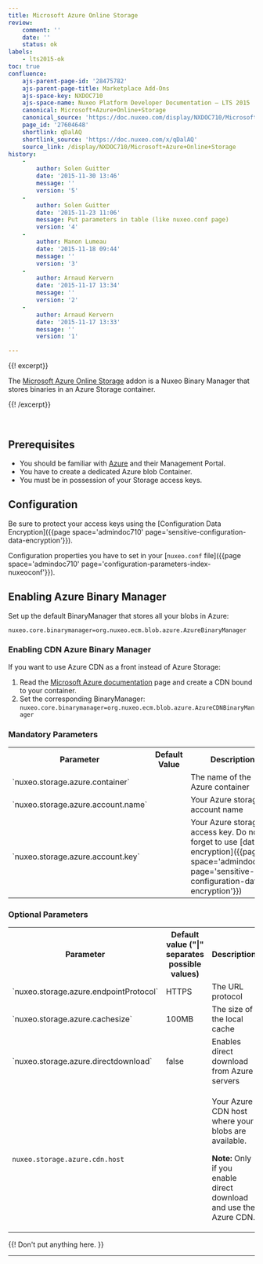 ```yaml
---
title: Microsoft Azure Online Storage
review:
    comment: ''
    date: ''
    status: ok
labels:
    - lts2015-ok
toc: true
confluence:
    ajs-parent-page-id: '28475782'
    ajs-parent-page-title: Marketplace Add-Ons
    ajs-space-key: NXDOC710
    ajs-space-name: Nuxeo Platform Developer Documentation — LTS 2015
    canonical: Microsoft+Azure+Online+Storage
    canonical_source: 'https://doc.nuxeo.com/display/NXDOC710/Microsoft+Azure+Online+Storage'
    page_id: '27604648'
    shortlink: qDalAQ
    shortlink_source: 'https://doc.nuxeo.com/x/qDalAQ'
    source_link: /display/NXDOC710/Microsoft+Azure+Online+Storage
history:
    - 
        author: Solen Guitter
        date: '2015-11-30 13:46'
        message: ''
        version: '5'
    - 
        author: Solen Guitter
        date: '2015-11-23 11:06'
        message: Put parameters in table (like nuxeo.conf page)
        version: '4'
    - 
        author: Manon Lumeau
        date: '2015-11-18 09:44'
        message: ''
        version: '3'
    - 
        author: Arnaud Kervern
        date: '2015-11-17 13:34'
        message: ''
        version: '2'
    - 
        author: Arnaud Kervern
        date: '2015-11-17 13:33'
        message: ''
        version: '1'

---
```

{{! excerpt}}

The&nbsp;[Microsoft Azure Online Storage](https://connect.nuxeo.com/nuxeo/site/marketplace/package/microsoft-azure-online-storage) addon is a Nuxeo Binary Manager that stores binaries in an Azure Storage container.

{{! /excerpt}}

&nbsp;

## Prerequisites

*   You should be familiar with [Azure](https://azure.microsoft.com/en-us/) and their Management Portal.
*   You have to create a dedicated Azure blob Container.
*   You must be in possession of your Storage access keys.

## Configuration

Be sure to protect your access keys using the [Configuration Data Encryption]({{page space='admindoc710' page='sensitive-configuration-data-encryption'}}).

Configuration properties you have to set in your [`nuxeo.conf` file]({{page space='admindoc710' page='configuration-parameters-index-nuxeoconf'}}).

## Enabling Azure Binary Manager

Set up the default BinaryManager that stores all your blobs in Azure:

`nuxeo.core.binarymanager=org.nuxeo.ecm.blob.azure.AzureBinaryManager`

### Enabling CDN Azure Binary Manager

If you want to use Azure CDN as a front instead of Azure Storage:

1.  Read the&nbsp;[Microsoft Azure documentation](https://azure.microsoft.com/en-us/documentation/articles/cdn-overview/)&nbsp;page and create a CDN bound to your container.
2.  Set the corresponding BinaryManager:
    `nuxeo.core.binarymanager=org.nuxeo.ecm.blob.azure.AzureCDNBinaryManager`

### Mandatory Parameters

<div class="table-scroll"><table class="hover"><tbody><tr><th colspan="1">Parameter</th><th colspan="1">Default Value</th><th colspan="1">Description</th></tr><tr><td colspan="1">`nuxeo.storage.azure.container`</td><td colspan="1">&nbsp;</td><td colspan="1">The name of the Azure container</td></tr><tr><td colspan="1">`nuxeo.storage.azure.account.name`</td><td colspan="1">&nbsp;</td><td colspan="1">Your Azure storage account name</td></tr><tr><td colspan="1">`nuxeo.storage.azure.account.key`</td><td colspan="1">&nbsp;</td><td colspan="1">Your Azure storage access key.
Do not forget to use [data encryption]({{page space='admindoc710' page='sensitive-configuration-data-encryption'}})</td></tr></tbody></table></div>

### Optional Parameters

<div class="table-scroll"><table class="hover"><tbody><tr><th colspan="1">Parameter</th><th colspan="1">Default value ("|" separates possible values)</th><th colspan="1">Description</th></tr><tr><td colspan="1">`nuxeo.storage.azure.endpointProtocol`</td><td colspan="1">HTTPS</td><td colspan="1">The URL protocol</td></tr><tr><td colspan="1">`nuxeo.storage.azure.cachesize`</td><td colspan="1">100MB</td><td colspan="1">The size of the local cache</td></tr><tr><td colspan="1">`nuxeo.storage.azure.directdownload`</td><td colspan="1">false</td><td colspan="1">Enables direct download from Azure servers</td></tr><tr><td colspan="1">

`nuxeo.storage.azure.cdn.host`

</td><td colspan="1">&nbsp;</td><td colspan="1">

Your Azure CDN host where your blobs are available.

**Note:** Only if you enable direct download and use the Azure CDN.

</td></tr></tbody></table></div>

{{! Don't put anything here. }}

* * *